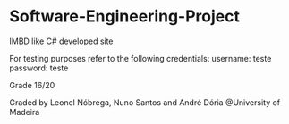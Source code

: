 # Software-Engineering-Project
IMBD like C# developed site

For testing purposes refer to the following credentials:
username: teste
password: teste

Grade 16/20

Graded by Leonel Nóbrega, Nuno Santos and André Dória 
@University of Madeira
